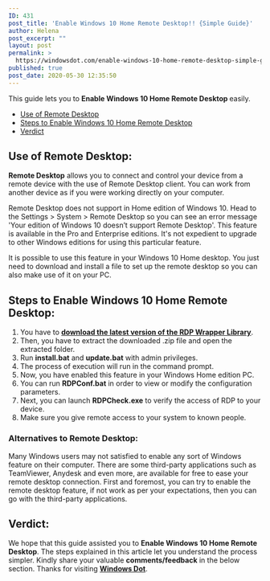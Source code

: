 ```yaml
---
ID: 431
post_title: 'Enable Windows 10 Home Remote Desktop!! {Simple Guide}'
author: Helena
post_excerpt: ""
layout: post
permalink: >
  https://windowsdot.com/enable-windows-10-home-remote-desktop-simple-guide/
published: true
post_date: 2020-05-30 12:35:50
---
```

This guide lets you to <strong>Enable Windows 10 Home Remote Desktop </strong>easily.
<ul class="toc">
 	<li><a href="#1">Use of Remote Desktop</a></li>
 	<li><a href="#2">Steps to Enable Windows 10 Home Remote Desktop</a></li>
 	<li><a href="#3">Verdict</a></li>
</ul>
<h2 id="1">Use of Remote Desktop:</h2>
<strong>Remote Desktop</strong> allows you to connect and control your device from a remote device with the use of Remote Desktop client. You can work from another device as if you were working directly on your computer.

Remote Desktop does not support in Home edition of Windows 10. Head to the Settings &gt; System &gt; Remote Desktop so you can see an error message 'Your edition of Windows 10 doesn’t support Remote Desktop'. This feature is available in the Pro and Enterprise editions. It's not expedient to upgrade to other Windows editions for using this particular feature.

It is possible to use this feature in your Windows 10 Home desktop. You just need to download and install a file to set up the remote desktop so you can also make use of it on your PC.
<h2 id="2">Steps to Enable Windows 10 Home Remote Desktop:</h2>
<ol>
 	<li>You have to <a href="https://github.com/fre4kyC0de/rdpwrap" target="_blank" rel="noopener noreferrer"><strong>download the latest version of the RDP Wrapper Library</strong></a>.</li>
 	<li>Then, you have to extract the downloaded .zip file and open the extracted folder.</li>
 	<li>Run <strong>install.bat</strong> and <strong>update.bat</strong> with admin privileges.</li>
 	<li>The process of execution will run in the command prompt.</li>
 	<li>Now, you have enabled this feature in your Windows Home edition PC.</li>
 	<li>You can run <strong>RDPConf.bat</strong> in order to view or modify the configuration parameters.</li>
 	<li>Next, you can launch <strong>RDPCheck.exe</strong> to verify the access of RDP to your device.</li>
 	<li>Make sure you give remote access to your system to known people.</li>
</ol>
<h3>Alternatives to Remote Desktop:</h3>
Many Windows users may not satisfied to enable any sort of Windows feature on their computer. There are some third-party applications such as TeamViewer, Anydesk and even more, are available for free to ease your remote desktop connection. First and foremost, you can try to enable the remote desktop feature, if not work as per your expectations, then you can go with the third-party applications.
<h2 id="3">Verdict:</h2>
We hope that this guide assisted you to <strong>Enable Windows 10 Home Remote Desktop</strong>. The steps explained in this article let you understand the process simpler. Kindly share your valuable <strong>comments/feedback</strong> in the below section. Thanks for visiting <a href="https://windowsdot.com/"><strong>Windows Dot</strong></a>.